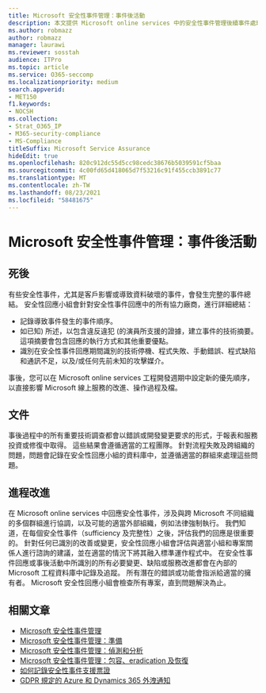 ```yaml
---
title: Microsoft 安全性事件管理：事件後活動
description: 本文提供 Microsoft online services 中的安全性事件管理後續事件處理常式的概述。
ms.author: robmazz
author: robmazz
manager: laurawi
ms.reviewer: sosstah
audience: ITPro
ms.topic: article
ms.service: O365-seccomp
ms.localizationpriority: medium
search.appverid:
- MET150
f1.keywords:
- NOCSH
ms.collection:
- Strat_O365_IP
- M365-security-compliance
- MS-Compliance
titleSuffix: Microsoft Service Assurance
hideEdit: true
ms.openlocfilehash: 820c912dc55d5cc98cedc38676b5039591cf5baa
ms.sourcegitcommit: 4c00fd65d418065d7f53216c91f455ccb3891c77
ms.translationtype: MT
ms.contentlocale: zh-TW
ms.lasthandoff: 08/23/2021
ms.locfileid: "58481675"
---
```

# <a name="microsoft-security-incident-management-post-incident-activity"></a>Microsoft 安全性事件管理：事件後活動

## <a name="postmortem"></a>死後

有些安全性事件，尤其是客戶影響或導致資料破壞的事件，會發生完整的事件總結。 安全性回應小組會針對安全性事件回應中的所有協力廠商，進行詳細總結：

- 記錄導致事件發生的事件順序。
- 如已知) 所述，以包含違反違犯 (的演員所支援的證據，建立事件的技術摘要。 這項摘要會包含回應的執行方式和其他重要優點。
- 識別在安全性事件回應期間識別的技術停機、程式失敗、手動錯誤、程式缺陷和通訊不足，以及/或任何先前未知的攻擊媒介。

事後，您可以在 Microsoft online services 工程開發週期中設定新的優先順序，以直接影響 Microsoft 線上服務的改進、操作過程及檔。

## <a name="documentation"></a>文件

事後過程中的所有重要技術調查都會以錯誤或開發變更要求的形式，于報表和服務投資或修復中取得。 這些結果會遵循適當的工程團隊。 針對流程失敗及跨組織的問題，問題會記錄在安全性回應小組的資料庫中，並遵循適當的群組來處理這些問題。

## <a name="process-improvement"></a>進程改進

在 Microsoft online services 中回應安全性事件，涉及與跨 Microsoft 不同組織的多個群組進行協調，以及可能的適當外部組織，例如法律強制執行。 我們知道，在每個安全性事件（sufficiency 及完整性）之後，評估我們的回應是很重要的。 針對任何已識別的改善或變更，安全性回應小組會評估與適當小組和專案關係人進行諮詢的建議，並在適當的情況下將其融入標準運作程式中。 在安全性事件回應或事後活動中所識別的所有必要變更、缺陷或服務改進都會在內部的 Microsoft 工程資料庫中記錄及追蹤。 所有潛在的錯誤或功能會指派給適當的擁有者。 Microsoft 安全性回應小組會檢查所有專案，直到問題解決為止。

## <a name="related-articles"></a>相關文章

- [Microsoft 安全性事件管理](assurance-security-incident-management.md)
- [Microsoft 安全性事件管理：準備](assurance-sim-preparation.md)
- [Microsoft 安全性事件管理：偵測和分析](assurance-sim-detection-analysis.md)
- [Microsoft 安全性事件管理：包容、eradication 及恢復](assurance-sim-containment-eradication-recovery.md)
- [如何記錄安全性事件支援票證](/azure/security/fundamentals/event-support-ticket)
- [GDPR 規定的 Azure 和 Dynamics 365 外洩通知](/compliance/regulatory/gdpr-breach-azure-dynamics)
